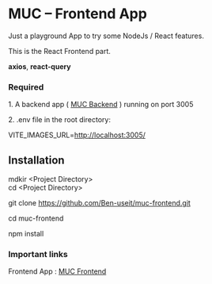 # MUC – Frontend App

Just a playground App to try some NodeJs / React features.

This is the React Frontend part.

**axios**, **react-query**

### Required

1\. A backend app ( [MUC Backend](https://github.com/Ben-useit/muc-backendend) ) running on port 3005

2\. .env file in the root directory:

VITE_IMAGES_URL=<http://localhost:3005/>

## Installation

mdkir &lt;Project Directory&gt;  
cd &lt;Project Directory&gt;

git clone <https://github.com/Ben-useit/muc-frontend.git>

cd muc-frontend

npm install

### Important links

Frontend App : [MUC Frontend](https://github.com/Ben-useit/muc-frontend)

